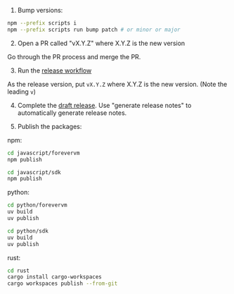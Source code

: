 1. Bump versions:

```bash
npm --prefix scripts i
npm --prefix scripts run bump patch # or minor or major
```

2. Open a PR called "vX.Y.Z" where X.Y.Z is the new version

Go through the PR process and merge the PR.

3. Run the [release workflow](https://github.com/jamsocket/forevervm/actions/workflows/release.yml)

As the release version, put `vX.Y.Z` where X.Y.Z is the new version. (Note the leading `v`)

4. Complete the [draft release](https://github.com/jamsocket/forevervm/releases). Use "generate release notes" to automatically generate release notes.

5. Publish the packages:

npm:

```bash
cd javascript/forevervm
npm publish
```

```bash
cd javascript/sdk
npm publish
```

python:

```bash
cd python/forevervm
uv build
uv publish
```

```bash
cd python/sdk
uv build
uv publish
```

rust:

```bash
cd rust
cargo install cargo-workspaces
cargo workspaces publish --from-git
```
